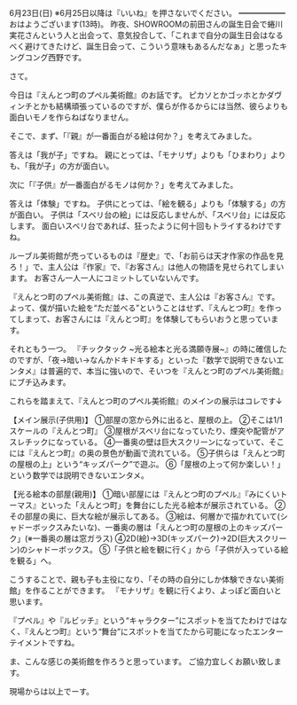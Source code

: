 6月23日(日) ※6月25日以降は『いいね』を押さないでください。
━━━━━━
おはようございます(13時)。
昨夜、SHOWROOMの前田さんの誕生日会で蜷川実花さんという人と出会って、意気投合して、「これまで自分の誕生日会はなるべく避けてきたけど、誕生日会って、こういう意味もあるんだなぁ」と思ったキングコング西野です。

さて。

今日は『えんとつ町のプペル美術館』のお話です。
ピカソとかゴッホとかダヴィンチとかも結構頑張っているのですが、僕らが作るからには当然、彼らよりも面白いモノを作らねばなりません。

そこで、まず、「『親』が一番面白がる絵は何か？」を考えてみました。

答えは「我が子」ですね。
親にとっては、「モナリザ」よりも「ひまわり」よりも、「我が子」の方が面白い。

次に「『子供』が一番面白がるモノは何か？」を考えてみました。

答えは「体験」ですね。
子供にとっては、「絵を観る」よりも「体験する」の方が面白い。
子供は「スベリ台の絵」には反応しませんが、「スベリ台」には反応します。
面白いスベリ台であれば、狂ったように何十回もトライするわけですね。

ルーブル美術館が売っているものは『歴史』で、「お前らは天才作家の作品を見ろ！」で、主人公は『作家』で、『お客さん』は他人の物語を見せられてしまいます。
お客さん一人一人にコミットしていないんです。

『えんとつ町のプペル美術館』は、この真逆で、主人公は『お客さん』です。
よって、僕が描いた絵を“ただ並べる”ということはせず、『えんとつ町』を作ってしまって、お客さんには『えんとつ町』を体験してもらいおうと思っています。

それともう一つ。
『チックタック ~光る絵本と光る満願寺展~』の時に確信したのですが、「夜→暗い→なんかドキドキする」といった『数学で説明できないエンタメ』は普遍的で、本当に強いので、そいつを『えんとつ町のプペル美術館』にブチ込みます。

これらを踏まえて、『えんとつ町のプペル美術館』のメインの展示はコレです↓

【メイン展示(子供用)】
①部屋の窓から外に出ると、屋根の上。
②そこは1/1スケールの『えんとつ町』
③屋根がスベリ台になっていたり、煙突や配管がアスレチックになっている。
④一番奥の壁は巨大スクリーンになっていて、そこには『えんとつ町』の奥の景色が動画で流れている。
⑤子供らは「えんとつ町の屋根の上」という“キッズパーク”で遊ぶ。
⑥「屋根の上って何か楽しい！」という数学では説明できないエンタメ。

【光る絵本の部屋(親用)】
①暗い部屋には『えんとつ町のプペル』『みにくいトーマス』といった「えんとつ町」を舞台にした光る絵本が展示されている。
②その部屋の奥に、巨大な絵が展示してある。
③絵は、何層かで描かれていて(シャドーボックスみたいな)、一番奥の層は「えんとつ町の屋根の上のキッズパーク」(※一番奥の層は窓ガラス)
④2D(絵)→3D(キッズパーク)→2D(巨大スクリーン)のシャドーボックス。
⑤「子供と絵を観に行く」から「子供が入っている絵を観る」へ。

こうすることで、親も子も主役になり、「その時の自分にしか体験できない美術館」を作ることができます。
『モナリザ』を観に行くより、よっぽど面白いと思います。

『プペル』や『ルビッチ』という“キャラクター”にスポットを当てたわけではなく、『えんとつ町』という“舞台”にスポットを当てたから可能になったエンターテイメントですね。

ま、こんな感じの美術館を作ろうと思っています。
ご協力宜しくお願い致します。

現場からは以上でーす。
